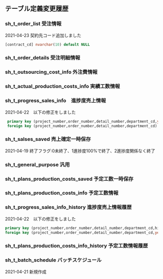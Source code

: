 ## テーブル定義変更履歴



### sh_t_order_list 受注情報

2021-04-23 契約先コード追加しました

```sql
[contract_cd] nvarchar(10) default NULL
```



### sh_t_order_details 受注明細情報





### sh_t_outsourcing_cost_info 外注費情報





### sh_t_actual_production_costs_info 実績工数情報





### sh_t_progress_sales_info　進捗度売上情報

2021-04-22　以下の修正をしました

```sql
 primary key (project_number,order_number,detail_number,department_cd,year,month),
 foreign key (project_number,order_number,detail_number,department_cd) REFERENCES sh_t_order_details (project_number,order_number,detail_number,department_cd)
```



### sh_t_salses_saved 売上確定一時保存

2021-04-19 終了フラグ:0未終了、1進捗度100%で終了、2進捗度関係なく終了



### sh_t_general_purpose 汎用





### sh_t_plans_production_costs_saved 予定工数一時保存





### sh_t_plans_production_costs_info 予定工数情報





### sh_t_progress_sales_info_history 進捗度売上情報履歴

2021-04-22　以下の修正をしました

```sql
primary key (project_number,order_number,detail_number,department_cd,history_number,year,month),
foreign key (project_number,order_number,detail_number,department_cd,year,month) REFERENCES sh_t_progress_sales_info (project_number,order_number,detail_number,department_cd,year,month)
```





### sh_t_plans_production_costs_info_history 予定工数情報履歴





### sh_t_batch_schedule バッチスケジュール

2021-04-21 新規作成

